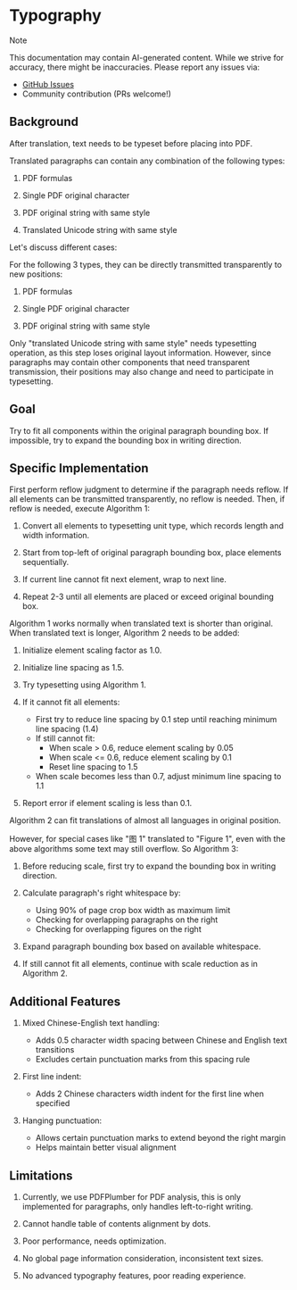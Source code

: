 # Typography

> [!NOTE]
> This documentation may contain AI-generated content. While we strive for accuracy, there might be inaccuracies. Please report any issues via:
>
> - [GitHub Issues](https://github.com/funstory-ai/yadt/issues)
> - Community contribution (PRs welcome!)

## Background

After translation, text needs to be typeset before placing into PDF.

Translated paragraphs can contain any combination of the following types:

1. PDF formulas

2. Single PDF original character

3. PDF original string with same style

4. Translated Unicode string with same style

Let's discuss different cases:

For the following 3 types, they can be directly transmitted transparently to new positions:

1. PDF formulas

2. Single PDF original character

3. PDF original string with same style

Only "translated Unicode string with same style" needs typesetting operation, as this step loses original layout information. However, since paragraphs may contain other components that need transparent transmission, their positions may also change and need to participate in typesetting.

## Goal

Try to fit all components within the original paragraph bounding box. If impossible, try to expand the bounding box in writing direction.

## Specific Implementation

First perform reflow judgment to determine if the paragraph needs reflow. If all elements can be transmitted transparently, no reflow is needed. Then, if reflow is needed, execute Algorithm 1:

1. Convert all elements to typesetting unit type, which records length and width information.

2. Start from top-left of original paragraph bounding box, place elements sequentially.

3. If current line cannot fit next element, wrap to next line.

4. Repeat 2-3 until all elements are placed or exceed original bounding box.

Algorithm 1 works normally when translated text is shorter than original. When translated text is longer, Algorithm 2 needs to be added:

1. Initialize element scaling factor as 1.0.

2. Initialize line spacing as 1.5.

3. Try typesetting using Algorithm 1.

4. If it cannot fit all elements:

   - First try to reduce line spacing by 0.1 step until reaching minimum line spacing (1.4)
   - If still cannot fit:
     - When scale > 0.6, reduce element scaling by 0.05
     - When scale <= 0.6, reduce element scaling by 0.1
     - Reset line spacing to 1.5
   - When scale becomes less than 0.7, adjust minimum line spacing to 1.1

5. Report error if element scaling is less than 0.1.

Algorithm 2 can fit translations of almost all languages in original position.

However, for special cases like "图 1" translated to "Figure 1", even with the above algorithms some text may still overflow. So Algorithm 3:

1. Before reducing scale, first try to expand the bounding box in writing direction.

2. Calculate paragraph's right whitespace by:

   - Using 90% of page crop box width as maximum limit
   - Checking for overlapping paragraphs on the right
   - Checking for overlapping figures on the right

3. Expand paragraph bounding box based on available whitespace.

4. If still cannot fit all elements, continue with scale reduction as in Algorithm 2.

## Additional Features

1. Mixed Chinese-English text handling:
   - Adds 0.5 character width spacing between Chinese and English text transitions
   - Excludes certain punctuation marks from this spacing rule
2. First line indent:

   - Adds 2 Chinese characters width indent for the first line when specified

3. Hanging punctuation:
   - Allows certain punctuation marks to extend beyond the right margin
   - Helps maintain better visual alignment

## Limitations

1. Currently, we use PDFPlumber for PDF analysis, this is only implemented for paragraphs, only handles left-to-right writing.

2. Cannot handle table of contents alignment by dots.

3. Poor performance, needs optimization.

4. No global page information consideration, inconsistent text sizes.

5. No advanced typography features, poor reading experience.
